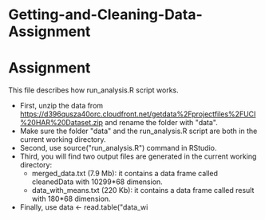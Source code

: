 # Getting-and-Cleaning-Data-Assignment
Assignment
========================================
This file describes how run_analysis.R script works.
* First, unzip the data from https://d396qusza40orc.cloudfront.net/getdata%2Fprojectfiles%2FUCI%20HAR%20Dataset.zip and rename the folder with "data".
* Make sure the folder "data" and the run_analysis.R script are both in the current working directory.
* Second, use source("run_analysis.R") command in RStudio. 
* Third, you will find two output files are generated in the current working directory:
  - merged_data.txt (7.9 Mb): it contains a data frame called cleanedData with 10299*68 dimension.
  - data_with_means.txt (220 Kb): it contains a data frame called result with 180*68 dimension.
* Finally, use data <- read.table("data_wi
